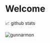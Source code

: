 # Welcome

📈 github stats

<p align="left"> <img src="https://github-readme-stats.vercel.app/api?username=gunnarmon&show_icons=true&theme=gotham" alt="gunnarmon" />
